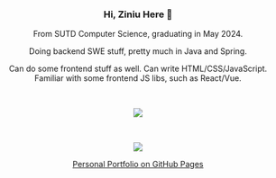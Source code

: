 <h3 align="center">Hi, Ziniu Here 👋</h3>
<p align="center">
From SUTD Computer Science, graduating in May 2024. 
</p>
<p align="center">
Doing backend SWE stuff, pretty much in Java and Spring.
</p>
<p align="center">
Can do some frontend stuff as well. Can write HTML/CSS/JavaScript. Familiar with some frontend JS libs, such as React/Vue.
</p>
<br/>

<p align="center">
<a href="https://github.com/ziniuguo/github-readme-stats">
  <img align="center" src="https://github-readme-stats.vercel.app/api/top-langs/?username=ziniuguo&hide=html,Jupyter%20Notebook&bg_color=60,5BCEFA,FFFFFF,F5A9B8&langs_count=5" />
</a>
</p>
<br/>
<p align="center">
<a href="https://github.com/ziniuguo/github-readme-stats">
  <img align="center" src="https://github-readme-stats.vercel.app/api?username=ziniuguo&count_private=true&include_all_commits=true&hide=contribs&bg_color=60,5BCEFA,FFFFFF,F5A9B8" />
</a>
</p>

<p align="center">
<a href="https://ziniuguo.github.io">Personal Portfolio on GitHub Pages</a>
</p>




